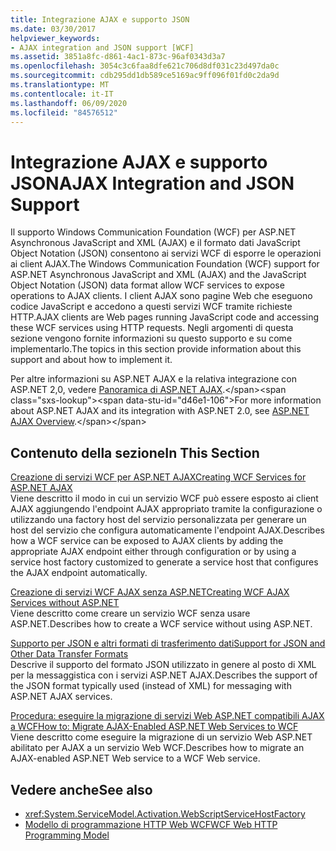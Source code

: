 ```yaml
---
title: Integrazione AJAX e supporto JSON
ms.date: 03/30/2017
helpviewer_keywords:
- AJAX integration and JSON support [WCF]
ms.assetid: 3851a8fc-d861-4ac1-873c-96af0343d3a7
ms.openlocfilehash: 3054c3c6faa8dfe621c706d8df031c23d497da0c
ms.sourcegitcommit: cdb295dd1db589ce5169ac9ff096f01fd0c2da9d
ms.translationtype: MT
ms.contentlocale: it-IT
ms.lasthandoff: 06/09/2020
ms.locfileid: "84576512"
---
```

# <a name="ajax-integration-and-json-support"></a><span data-ttu-id="d46e1-102">Integrazione AJAX e supporto JSON</span><span class="sxs-lookup"><span data-stu-id="d46e1-102">AJAX Integration and JSON Support</span></span>
<span data-ttu-id="d46e1-103">Il supporto Windows Communication Foundation (WCF) per ASP.NET Asynchronous JavaScript and XML (AJAX) e il formato dati JavaScript Object Notation (JSON) consentono ai servizi WCF di esporre le operazioni ai client AJAX.</span><span class="sxs-lookup"><span data-stu-id="d46e1-103">The Windows Communication Foundation (WCF) support for ASP.NET Asynchronous JavaScript and XML (AJAX) and the JavaScript Object Notation (JSON) data format allow WCF services to expose operations to AJAX clients.</span></span> <span data-ttu-id="d46e1-104">I client AJAX sono pagine Web che eseguono codice JavaScript e accedono a questi servizi WCF tramite richieste HTTP.</span><span class="sxs-lookup"><span data-stu-id="d46e1-104">AJAX clients are Web pages running JavaScript code and accessing these WCF services using HTTP requests.</span></span> <span data-ttu-id="d46e1-105">Negli argomenti di questa sezione vengono fornite informazioni su questo supporto e su come implementarlo.</span><span class="sxs-lookup"><span data-stu-id="d46e1-105">The topics in this section provide information about this support and about how to implement it.</span></span>  
  
 <span data-ttu-id="d46e1-106">Per altre informazioni su ASP.NET AJAX e la relativa integrazione con ASP.NET 2,0, vedere [Panoramica di ASP.NET AJAX](https://docs.microsoft.com/previous-versions/aspnet/bb398874(v=vs.100)).</span><span class="sxs-lookup"><span data-stu-id="d46e1-106">For more information about ASP.NET AJAX and its integration with ASP.NET 2.0, see [ASP.NET AJAX Overview](https://docs.microsoft.com/previous-versions/aspnet/bb398874(v=vs.100)).</span></span>  
  
## <a name="in-this-section"></a><span data-ttu-id="d46e1-107">Contenuto della sezione</span><span class="sxs-lookup"><span data-stu-id="d46e1-107">In This Section</span></span>  
 [<span data-ttu-id="d46e1-108">Creazione di servizi WCF per ASP.NET AJAX</span><span class="sxs-lookup"><span data-stu-id="d46e1-108">Creating WCF Services for ASP.NET AJAX</span></span>](creating-wcf-services-for-aspnet-ajax.md)  
 <span data-ttu-id="d46e1-109">Viene descritto il modo in cui un servizio WCF può essere esposto ai client AJAX aggiungendo l'endpoint AJAX appropriato tramite la configurazione o utilizzando una factory host del servizio personalizzata per generare un host del servizio che configura automaticamente l'endpoint AJAX.</span><span class="sxs-lookup"><span data-stu-id="d46e1-109">Describes how a WCF service can be exposed to AJAX clients by adding the appropriate AJAX endpoint either through configuration or by using a service host factory customized to generate a service host that configures the AJAX endpoint automatically.</span></span>  
  
 [<span data-ttu-id="d46e1-110">Creazione di servizi WCF AJAX senza ASP.NET</span><span class="sxs-lookup"><span data-stu-id="d46e1-110">Creating WCF AJAX Services without ASP.NET</span></span>](creating-wcf-ajax-services-without-aspnet.md)  
 <span data-ttu-id="d46e1-111">Viene descritto come creare un servizio WCF senza usare ASP.NET.</span><span class="sxs-lookup"><span data-stu-id="d46e1-111">Describes how to create a WCF service without using ASP.NET.</span></span>  
  
 [<span data-ttu-id="d46e1-112">Supporto per JSON e altri formati di trasferimento dati</span><span class="sxs-lookup"><span data-stu-id="d46e1-112">Support for JSON and Other Data Transfer Formats</span></span>](support-for-json-and-other-data-transfer-formats.md)  
 <span data-ttu-id="d46e1-113">Descrive il supporto del formato JSON utilizzato in genere al posto di XML per la messaggistica con i servizi ASP.NET AJAX.</span><span class="sxs-lookup"><span data-stu-id="d46e1-113">Describes the support of the JSON format typically used (instead of XML) for messaging with ASP.NET AJAX services.</span></span>  
  
 [<span data-ttu-id="d46e1-114">Procedura: eseguire la migrazione di servizi Web ASP.NET compatibili AJAX a WCF</span><span class="sxs-lookup"><span data-stu-id="d46e1-114">How to: Migrate AJAX-Enabled ASP.NET Web Services to WCF</span></span>](how-to-migrate-ajax-enabled-aspnet-web-services-to-wcf.md)  
 <span data-ttu-id="d46e1-115">Viene descritto come eseguire la migrazione di un servizio Web ASP.NET abilitato per AJAX a un servizio Web WCF.</span><span class="sxs-lookup"><span data-stu-id="d46e1-115">Describes how to migrate an AJAX-enabled ASP.NET Web service to a WCF Web service.</span></span>  
  
## <a name="see-also"></a><span data-ttu-id="d46e1-116">Vedere anche</span><span class="sxs-lookup"><span data-stu-id="d46e1-116">See also</span></span>

- <xref:System.ServiceModel.Activation.WebScriptServiceHostFactory>
- [<span data-ttu-id="d46e1-117">Modello di programmazione HTTP Web WCF</span><span class="sxs-lookup"><span data-stu-id="d46e1-117">WCF Web HTTP Programming Model</span></span>](wcf-web-http-programming-model.md)
